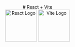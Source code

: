 <div align="center"># React + Vite</div>
<div align="center">
  <img src="https://upload.wikimedia.org/wikipedia/commons/a/a7/React-icon.svg" alt="React Logo" width="100"/>
  <img src="https://vitejs.dev/logo.svg" alt="Vite Logo" width="100"/>
</div>
